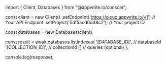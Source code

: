 import { Client, Databases } from "@appwrite.io/console";

const client = new Client()
    .setEndpoint('https://cloud.appwrite.io/v1') // Your API Endpoint
    .setProject('5df5acd0d48c2'); // Your project ID

const databases = new Databases(client);

const result = await databases.listIndexes(
    '[DATABASE_ID]', // databaseId
    '[COLLECTION_ID]', // collectionId
    [] // queries (optional)
);

console.log(response);
